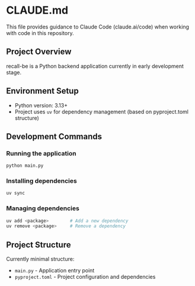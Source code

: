 # CLAUDE.md

This file provides guidance to Claude Code (claude.ai/code) when working with code in this repository.

## Project Overview

recall-be is a Python backend application currently in early development stage.

## Environment Setup

- Python version: 3.13+
- Project uses `uv` for dependency management (based on pyproject.toml structure)

## Development Commands

### Running the application
```bash
python main.py
```

### Installing dependencies
```bash
uv sync
```

### Managing dependencies
```bash
uv add <package>        # Add a new dependency
uv remove <package>     # Remove a dependency
```

## Project Structure

Currently minimal structure:
- `main.py` - Application entry point
- `pyproject.toml` - Project configuration and dependencies
